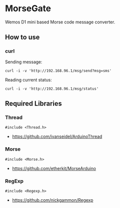 MorseGate
=========

Wemos D1 mini based Morse code message converter.

How to use
----------

### curl

Sending message:

```
curl -i -v 'http://192.168.96.1/msg/send?msg=sms'
```

Reading current status:

```
curl -i -v 'http://192.168.96.1/msg/status'
```

Required Libraries
------------------

### Thread

```
#include <Thread.h>
```

* https://github.com/ivanseidel/ArduinoThread

### Morse

```
#include <Morse.h>
```

* https://github.com/etherkit/MorseArduino

### RegExp

```
#include <Regexp.h>
```

* https://github.com/nickgammon/Regexp
